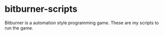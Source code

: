 # bitburner-scripts
Bitburner is a automation style programming game. These are my scripts to run the game.
